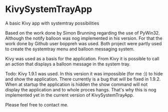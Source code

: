 # KivySystemTrayApp
A basic Kivy app with systemtray possibilities

Based on the work done by Simon Brunning regarding the use of PyWin32. Although the notify balloon was nog implemented in his version. For that the work done by Github user boppreh was used. Both project were partly used to create the systemtray menu and balloon messaging system.

Kivy was used as a basis for the application. From Kivy it is possible to call an action that displays a balloon message in the system tray.

Todo:
Kivy 1.9.1 was used. In this version it was impossible (for me :)) to hide and show the application. There currently is a bug that will be fixed in 1.9.2. When at startup the application is hidden the show command will not display the application and to whole proces hangs. That's why this is nog implemented yet in the current version of KivySystemTrayApp.

Please feel free to contact me.
